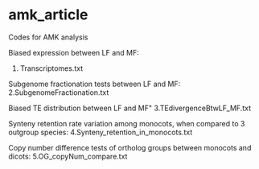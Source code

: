 # amk_article
Codes for AMK analysis

Biased expression between LF and MF:

1. Transcriptomes.txt

Subgenome fractionation tests between LF and MF:
2.SubgenomeFractionation.txt

Biased TE distribution between LF and MF"
3.TEdivergenceBtwLF_MF.txt

Synteny retention rate variation among monocots, when compared to 3 outgroup species:
4.Synteny_retention_in_monocots.txt

Copy number difference tests of ortholog groups between monocots and dicots:
5.OG_copyNum_compare.txt 
